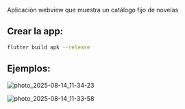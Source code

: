 Aplicación webview que muestra un catálogo fijo de novelas

## Crear la app:

```bash
flutter build apk --release
```

## Ejemplos:

![photo_2025-08-14_11-34-23](https://github.com/user-attachments/assets/f0efba3d-267c-4c1a-a853-b1b235bf55a4)

![photo_2025-08-14_11-33-58](https://github.com/user-attachments/assets/cea1ebad-ccd5-41d2-8172-078d90b900ba)
